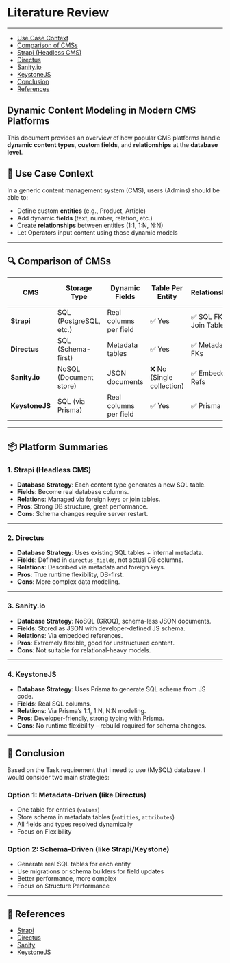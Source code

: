 # Literature Review

---

- [Use Case Context](#Use-Case-Context)
- [Comparison of CMSs](#Comparison-of-CMSs)
- [Strapi (Headless CMS)](#Comparison-of-CMSs)
- [Directus](#Directus)
- [Sanity.io](#Sanity)
- [KeystoneJS](#KeystoneJS)
- [Conclusion](#Conclusion)
- [References](#References)

## Dynamic Content Modeling in Modern CMS Platforms
This document provides an overview of how popular CMS platforms handle **dynamic content types**, **custom fields**, and **relationships** at the **database level**.

<a name="Use-Case-Context"></a>
## 🎯 Use Case Context

In a generic content management system (CMS), users (Admins) should be able to:
- Define custom **entities** (e.g., Product, Article)
- Add dynamic **fields** (text, number, relation, etc.)
- Create **relationships** between entities (1:1, 1:N, N:N)
- Let Operators input content using those dynamic models

---

<a name="Comparison-of-CMSs"></a>
## 🔍 Comparison of CMSs

| CMS            | Storage Type           | Dynamic Fields         | Table Per Entity         | Relationships          | Runtime Schema Updates  |
|----------------|------------------------|------------------------|--------------------------|------------------------|-------------------------|
| **Strapi**     | SQL (PostgreSQL, etc.) | Real columns per field | ✅ Yes                    | ✅ SQL FK / Join Tables | ❌ No (Restart Required) |
| **Directus**   | SQL (Schema-first)     | Metadata tables        | ✅ Yes                    | ✅ Metadata + FKs       | ✅ Yes                   |
| **Sanity.io**  | NoSQL (Document store) | JSON documents         | ❌ No (Single collection) | ✅ Embedded Refs        | ✅ Yes                   |
| **KeystoneJS** | SQL (via Prisma)       | Real columns per field | ✅ Yes                    | ✅ Prisma FKs           | ❌ No (Rebuild Required) |

---

## 📦 Platform Summaries

<a name="Strapi"></a>
### 1. Strapi (Headless CMS)
- **Database Strategy**: Each content type generates a new SQL table.
- **Fields**: Become real database columns.
- **Relations**: Managed via foreign keys or join tables.
- **Pros**: Strong DB structure, great performance.
- **Cons**: Schema changes require server restart.

---

<a name="Directus"></a>
### 2. Directus
- **Database Strategy**: Uses existing SQL tables + internal metadata.
- **Fields**: Defined in `directus_fields`, not actual DB columns.
- **Relations**: Described via metadata and foreign keys.
- **Pros**: True runtime flexibility, DB-first.
- **Cons**: More complex data modeling.

---

<a name="Sanity"></a>
### 3. Sanity.io
- **Database Strategy**: NoSQL (GROQ), schema-less JSON documents.
- **Fields**: Stored as JSON with developer-defined JS schema.
- **Relations**: Via embedded references.
- **Pros**: Extremely flexible, good for unstructured content.
- **Cons**: Not suitable for relational-heavy models.

---

<a name="KeystoneJS"></a>
### 4. KeystoneJS
- **Database Strategy**: Uses Prisma to generate SQL schema from JS code.
- **Fields**: Real SQL columns.
- **Relations**: Via Prisma’s 1:1, 1:N, N:N modeling.
- **Pros**: Developer-friendly, strong typing with Prisma.
- **Cons**: No runtime flexibility – rebuild required for schema changes.

---

<a name="Conclusion"></a>
## 🧠 Conclusion

Based on the Task requirement that i need to use (MySQL) database. I would consider two main strategies:

### Option 1: Metadata-Driven (like Directus)
- One table for entries (`values`)
- Store schema in metadata tables (`entities`, `attributes`)
- All fields and types resolved dynamically
- Focus on Flexibility

### Option 2: Schema-Driven (like Strapi/Keystone)
- Generate real SQL tables for each entity
- Use migrations or schema builders for field updates
- Better performance, more complex
- Focus on Structure Performance

---

<a name="References"></a>
## 🔗 References
- [Strapi](https://strapi.io)
- [Directus](https://directus.io)
- [Sanity](https://www.sanity.io)
- [KeystoneJS](https://keystonejs.com)
